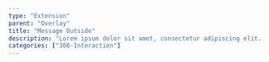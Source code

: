 ```yaml
---
type: "Extension"
parent: "Overlay"
title: "Message Outside"
description: "Lorem ipsum dolor sit amet, consectetur adipiscing elit. Nunc tempus laoreet leo sit amet iaculis."
categories: ["300-Interaction"]
---
```


<demo>
  <demovanilla src="inline/extension/overlay/message-outside">
  </demovanilla>
</demo>
